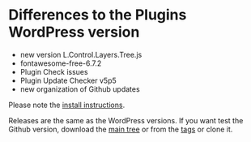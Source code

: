 # Differences to the Plugins WordPress version

* new version L.Control.Layers.Tree.js
* fontawesome-free-6.7.2
* Plugin Check issues
* Plugin Update Checker v5p5
* new organization of Github updates

Please note the [install instructions](https://leafext.de/en/doku/about/versions/).

Releases are the same as the WordPress versions. If you want test the Github version, download the [main tree](https://github.com/hupe13/extensions-leaflet-map-github/archive/refs/heads/main.zip) or from the [tags](https://github.com/hupe13/extensions-leaflet-map-github/tags) or clone it.
